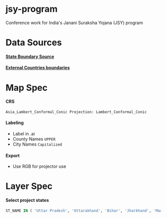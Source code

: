 # jsy-program
Conference work for India's Janani Suraksha Yojana (JSY) program


Data Sources
======

#### [State Boundary Source](https://services8.arcgis.com/8p4cTJERnT5sCxpI/arcgis/rest/services/India_State_Boundary/FeatureServer/0) 

#### [External Countries boundaries](https://www.naturalearthdata.com/downloads/10m-cultural-vectors/)


Map Spec
======

#### CRS
```Asia_Lambert_Conformal_Conic Projection: Lambert_Conformal_Conic```

#### Labeling
- Label in .ai
- County Names ```UPPER```
- City Names ```Capitalized```

#### Export
- Use RGB for projector use

Layer Spec
======

#### Select project states
```sql
ST_NAME IN ( 'Uttar Pradesh', 'Uttarakhand', 'Bihar', 'Jharkhand', 'Madhya Pradesh', 'Chhattisgarh', 'Himachal Pradesh', 'Rajasthan', 'Orissa', 'Jammu And Kashmir')
```
